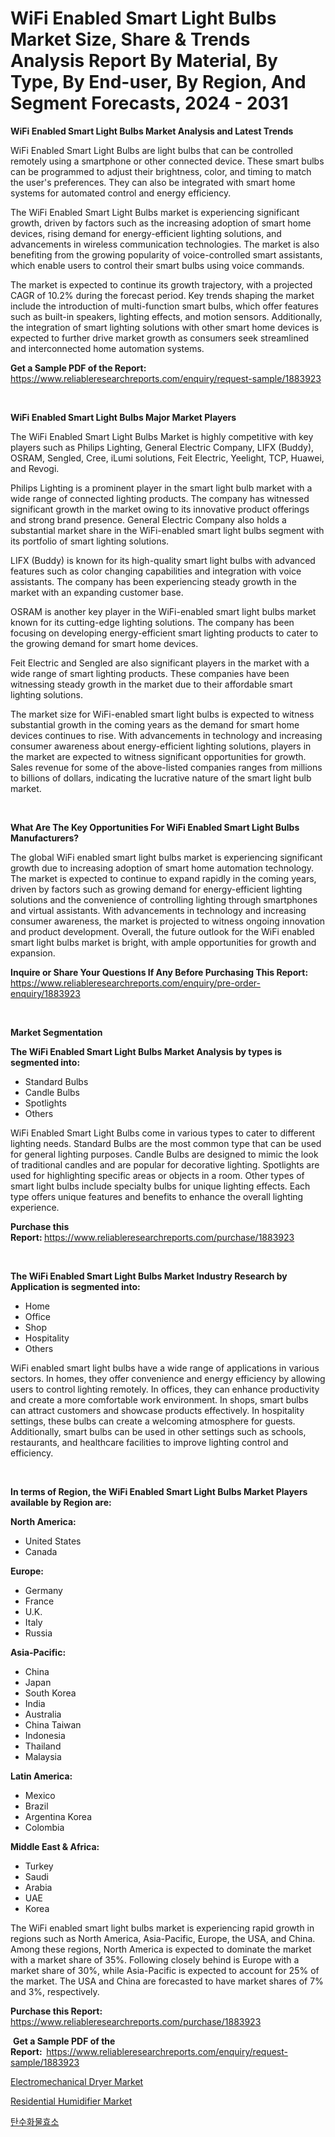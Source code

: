 <p><h1>WiFi Enabled Smart Light Bulbs Market Size, Share & Trends Analysis Report By Material, By Type, By End-user, By Region, And Segment Forecasts, 2024 - 2031</h1></p><p><strong>WiFi Enabled Smart Light Bulbs Market Analysis and Latest Trends</strong></p>
<p><p>WiFi Enabled Smart Light Bulbs are light bulbs that can be controlled remotely using a smartphone or other connected device. These smart bulbs can be programmed to adjust their brightness, color, and timing to match the user's preferences. They can also be integrated with smart home systems for automated control and energy efficiency.</p><p>The WiFi Enabled Smart Light Bulbs market is experiencing significant growth, driven by factors such as the increasing adoption of smart home devices, rising demand for energy-efficient lighting solutions, and advancements in wireless communication technologies. The market is also benefiting from the growing popularity of voice-controlled smart assistants, which enable users to control their smart bulbs using voice commands.</p><p>The market is expected to continue its growth trajectory, with a projected CAGR of 10.2% during the forecast period. Key trends shaping the market include the introduction of multi-function smart bulbs, which offer features such as built-in speakers, lighting effects, and motion sensors. Additionally, the integration of smart lighting solutions with other smart home devices is expected to further drive market growth as consumers seek streamlined and interconnected home automation systems.</p></p>
<p><strong>Get a Sample PDF of the Report:&nbsp;</strong> <a href="https://www.reliableresearchreports.com/enquiry/request-sample/1883923">https://www.reliableresearchreports.com/enquiry/request-sample/1883923</a></p>
<p>&nbsp;</p>
<p><strong>WiFi Enabled Smart Light Bulbs Major Market Players</strong></p>
<p><p>The WiFi Enabled Smart Light Bulbs Market is highly competitive with key players such as Philips Lighting, General Electric Company, LIFX (Buddy), OSRAM, Sengled, Cree, iLumi solutions, Feit Electric, Yeelight, TCP, Huawei, and Revogi.</p><p>Philips Lighting is a prominent player in the smart light bulb market with a wide range of connected lighting products. The company has witnessed significant growth in the market owing to its innovative product offerings and strong brand presence. General Electric Company also holds a substantial market share in the WiFi-enabled smart light bulbs segment with its portfolio of smart lighting solutions.</p><p>LIFX (Buddy) is known for its high-quality smart light bulbs with advanced features such as color changing capabilities and integration with voice assistants. The company has been experiencing steady growth in the market with an expanding customer base.</p><p>OSRAM is another key player in the WiFi-enabled smart light bulbs market known for its cutting-edge lighting solutions. The company has been focusing on developing energy-efficient smart lighting products to cater to the growing demand for smart home devices.</p><p>Feit Electric and Sengled are also significant players in the market with a wide range of smart lighting products. These companies have been witnessing steady growth in the market due to their affordable smart lighting solutions.</p><p>The market size for WiFi-enabled smart light bulbs is expected to witness substantial growth in the coming years as the demand for smart home devices continues to rise. With advancements in technology and increasing consumer awareness about energy-efficient lighting solutions, players in the market are expected to witness significant opportunities for growth. Sales revenue for some of the above-listed companies ranges from millions to billions of dollars, indicating the lucrative nature of the smart light bulb market.</p></p>
<p>&nbsp;</p>
<p><strong>What Are The Key Opportunities For WiFi Enabled Smart Light Bulbs Manufacturers?</strong></p>
<p><p>The global WiFi enabled smart light bulbs market is experiencing significant growth due to increasing adoption of smart home automation technology. The market is expected to continue to expand rapidly in the coming years, driven by factors such as growing demand for energy-efficient lighting solutions and the convenience of controlling lighting through smartphones and virtual assistants. With advancements in technology and increasing consumer awareness, the market is projected to witness ongoing innovation and product development. Overall, the future outlook for the WiFi enabled smart light bulbs market is bright, with ample opportunities for growth and expansion.</p></p>
<p><strong>Inquire or Share Your Questions If Any Before Purchasing This Report:</strong> <a href="https://www.reliableresearchreports.com/enquiry/pre-order-enquiry/1883923">https://www.reliableresearchreports.com/enquiry/pre-order-enquiry/1883923</a></p>
<p>&nbsp;</p>
<p><strong>Market Segmentation</strong></p>
<p><strong>The WiFi Enabled Smart Light Bulbs Market Analysis by types is segmented into:</strong></p>
<p><ul><li>Standard Bulbs</li><li>Candle Bulbs</li><li>Spotlights</li><li>Others</li></ul></p>
<p><p>WiFi Enabled Smart Light Bulbs come in various types to cater to different lighting needs. Standard Bulbs are the most common type that can be used for general lighting purposes. Candle Bulbs are designed to mimic the look of traditional candles and are popular for decorative lighting. Spotlights are used for highlighting specific areas or objects in a room. Other types of smart light bulbs include specialty bulbs for unique lighting effects. Each type offers unique features and benefits to enhance the overall lighting experience.</p></p>
<p><strong>Purchase this Report:&nbsp;</strong><a href="https://www.reliableresearchreports.com/purchase/1883923">https://www.reliableresearchreports.com/purchase/1883923</a></p>
<p>&nbsp;</p>
<p><strong>The WiFi Enabled Smart Light Bulbs Market Industry Research by Application is segmented into:</strong></p>
<p><ul><li>Home</li><li>Office</li><li>Shop</li><li>Hospitality</li><li>Others</li></ul></p>
<p><p>WiFi enabled smart light bulbs have a wide range of applications in various sectors. In homes, they offer convenience and energy efficiency by allowing users to control lighting remotely. In offices, they can enhance productivity and create a more comfortable work environment. In shops, smart bulbs can attract customers and showcase products effectively. In hospitality settings, these bulbs can create a welcoming atmosphere for guests. Additionally, smart bulbs can be used in other settings such as schools, restaurants, and healthcare facilities to improve lighting control and efficiency.</p></p>
<p>&nbsp;</p>
<p><strong>In terms of Region, the WiFi Enabled Smart Light Bulbs Market Players available by Region are:</strong></p>
<p>
    <p> <strong> North America: </strong>
        <ul>
            <li>United States</li>
            <li>Canada</li>
        </ul>
        </p> 
    <p> <strong> Europe: </strong>
        <ul>
            <li>Germany</li>
            <li>France</li>
            <li>U.K.</li>
            <li>Italy</li>
            <li>Russia</li>
        </ul>
        </p> 
    <p> <strong> Asia-Pacific: </strong>
        <ul>
            <li>China</li>
            <li>Japan</li>
            <li>South Korea</li>
            <li>India</li>
            <li>Australia</li>
            <li>China Taiwan</li>
            <li>Indonesia</li>
            <li>Thailand</li>
            <li>Malaysia</li>
        </ul>
        </p> 
    <p> <strong> Latin America: </strong>
        <ul>
            <li>Mexico</li>
            <li>Brazil</li>
            <li>Argentina Korea</li>
            <li>Colombia</li>
        </ul>
        </p> 
    <p> <strong> Middle East & Africa: </strong>
        <ul>
            <li>Turkey</li>
            <li>Saudi</li>
            <li>Arabia</li>
            <li>UAE</li>
            <li>Korea</li>
        </ul>
    </p>
    </p>
<p><p>The WiFi enabled smart light bulbs market is experiencing rapid growth in regions such as North America, Asia-Pacific, Europe, the USA, and China. Among these regions, North America is expected to dominate the market with a market share of 35%. Following closely behind is Europe with a market share of 30%, while Asia-Pacific is expected to account for 25% of the market. The USA and China are forecasted to have market shares of 7% and 3%, respectively.</p></p>
<p><strong>Purchase this Report: </strong><a href="https://www.reliableresearchreports.com/purchase/1883923">https://www.reliableresearchreports.com/purchase/1883923</a></p>
<p>&nbsp;<strong>Get a Sample PDF of the Report:&nbsp;&nbsp;</strong><a href="https://www.reliableresearchreports.com/enquiry/request-sample/1883923">https://www.reliableresearchreports.com/enquiry/request-sample/1883923</a></p>
<p><strong></strong></p>
<p><p><a href="https://www.linkedin.com/pulse/electromechanical-dryer-market-centers-aspects-growth-share-xakoc?trackingId=uxo3zXgZLeu1aKrxWmd0zw%3D%3D">Electromechanical Dryer Market</a></p><p><a href="https://www.linkedin.com/pulse/residential-humidifier-market-size-share-global-analysis-9bj9e?trackingId=3ZXpXGDRKT9lhxWY1X%2Bfwg%3D%3D">Residential Humidifier Market</a></p><p><a href="https://github.com/crfsywufhm81415/Market-Research-Report-List-1/blob/main/262014812899.md">탄수화물효소</a></p></p>